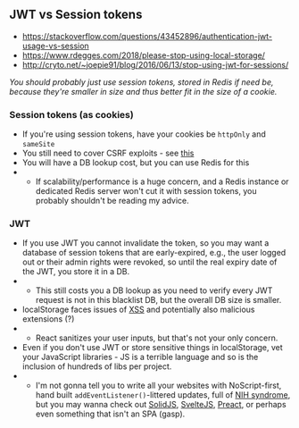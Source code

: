 

## JWT vs Session tokens
- https://stackoverflow.com/questions/43452896/authentication-jwt-usage-vs-session
- https://www.rdegges.com/2018/please-stop-using-local-storage/
- http://cryto.net/~joepie91/blog/2016/06/13/stop-using-jwt-for-sessions/


*You should probably just use session tokens, stored in Redis if need be, because they're smaller in size and thus better fit in the size of a cookie.*



### Session tokens (as cookies)
- If you're using session tokens, have your cookies be `httpOnly` and `sameSite`
- You still need to cover CSRF exploits - see [this](https://cheatsheetseries.owasp.org/cheatsheets/Cross-Site_Request_Forgery_Prevention_Cheat_Sheet.html)
- You will have a DB lookup cost, but you can use Redis for this
- - If scalability/performance is a huge concern, and a Redis instance or dedicated Redis server won't cut it with session tokens, you probably shouldn't be reading my advice.



### JWT
- If you use JWT you cannot invalidate the token, so you may want a database of session tokens that are early-expired, e.g., the user logged out or their admin rights were revoked, so until the real expiry date of the JWT, you store it in a DB.
- - This still costs you a DB lookup as you need to verify every JWT request is not in this blacklist DB, but the overall DB size is smaller.
- localStorage faces issues of [XSS](https://clouddocs.f5.com/training/community/public-cloud/html/class05/module2/lab1.html) and potentially also malicious extensions (?)
- - React sanitizes your user inputs, but that's not your only concern.
- Even if you don't use JWT or store sensitive things in localStorage, vet your JavaScript libraries - JS is a terrible language and so is the inclusion of hundreds of libs per project.
- - I'm not gonna tell you to write all your websites with NoScript-first, hand built `addEventListener()`-littered updates, full of [NIH syndrome](https://en.wikipedia.org/wiki/Not_invented_here), but you may wanna check out [SolidJS](https://www.solidjs.com/), [SvelteJS](https://svelte.dev/), [Preact](https://preactjs.com/), or perhaps even something that isn't an SPA (gasp).
